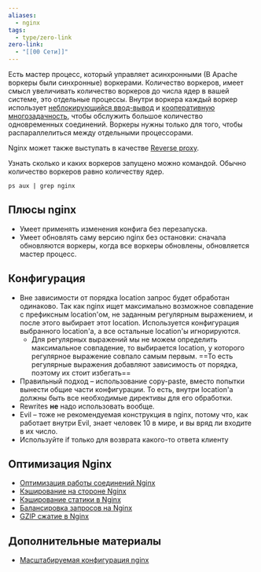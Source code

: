 ```yaml
---
aliases:
  - nginx
tags:
  - type/zero-link
zero-link:
  - "[[00 Сети]]"
---
```

Есть мастер процесс, который управляет асинхронными (В Apache воркеры были синхронные) воркерами. Количество воркеров, имеет смысл увеличивать количество воркеров до числа ядер в вашей системе, это отдельные процессы. Внутри воркера каждый воркер использует [неблокирующийся ввод-вывод](Не%20блокирующийся%20ввод-вывод.md) и [кооперативную многозадачность](Кооперативная%20многозадачность.md), чтобы обслужить большое количество одновременных соединений. Воркеры нужны только для того, чтобы распараллелиться между отдельными процессорами.

Nginx может также выступать в качестве [Rеverse proxy](Rеverse%20proxy.md).

Узнать сколько и каких воркеров запущено можно командой. Обычно количество воркеров равно количеству ядер.
```
ps aux | grep nginx
```

## Плюсы nginx
- Умеет применять изменения конфига без перезапуска. 
- Умеет обновлять саму версию nginx без остановки: сначала обновляются воркеры, когда все воркеры обновлены, обновляется мастер процесс.

## Конфигурация
- Вне зависимости от порядка location запрос будет обработан одинаково. Так как nginx ищет максимально возможное совпадение с префиксным location'ом, не заданным регулярным выражением, и после этого выбирает этот location. Используется конфигурация выбранного location'а, а все остальные location'ы игнорируются.
	- Для регулярных выражений мы не можем определить максимальное совпадение, то выбирается location, у которого регулярное выражение совпало самым первым. ==То есть регулярные выражения добавляют зависимость от порядка, поэтому их стоит избегать==
- Правильный подход – использование copy-paste, вместо попытки вынести общие части конфигурации. То есть, внутри location'а должны быть все необходимые директивы для его обработки.
- Rewrites **не** надо использовать вообще.
- Evil – тоже не рекомендуемая конструкция в nginx, потому что, как работает внутри Evil, знает человек 10 в мире, и вы вряд ли входите в их число.
- Используйте if только для возврата какого-то ответа клиенту
## Оптимизация Nginx
- [Оптимизация работы соединений Nginx](Оптимизация%20работы%20соединений%20Nginx.md)
- [Кэширование на стороне Nginx](Кэширование%20на%20стороне%20Nginx.md)
- [Кэширование статики в Nginx](Кэширование%20статики%20в%20Nginx.md)
- [Балансировка запросов на Nginx](Балансировка%20запросов%20на%20Nginx.md)
- [GZIP сжатие в Nginx](GZIP%20сжатие%20в%20Nginx.md)

## Дополнительные материалы
- [Масштабируемая конфигурация nginx](https://highload.guide/blog/scalable-configuration-nginx.html)